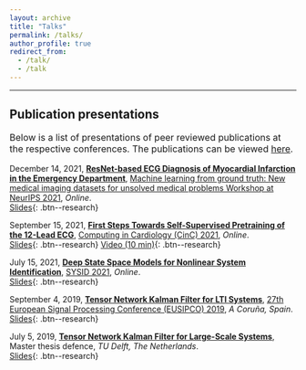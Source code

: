 ```yaml
---
layout: archive
title: "Talks"
permalink: /talks/
author_profile: true
redirect_from: 
  - /talk/
  - /talk
---
```

  
---
## Publication presentations

<p style="font-size:12pt">
    Below is a list of presentations of peer reviewed publications at the respective conferences. 
    The publications can be viewed <a href="/publications">here</a>.
</p>
  
December 14, 2021, **[ResNet-based ECG Diagnosis of Myocardial Infarction in the Emergency Department](/publications/2112_nstemiworkshop/)**, 
[Machine learning from ground truth: New medical imaging datasets for unsolved medical problems Workshop at NeurIPS 2021](https://www.nightingalescience.org/conferences-2021), 
*Online*.\
[Slides](/files/pdf/slides/211214_neurips_gedon_handout.pdf){: .btn--research}

September 15, 2021, **[First Steps Towards Self-Supervised Pretraining of the 12-Lead ECG](/publications/2109_ecgssl/)**,
[Computing in Cardiology (CinC) 2021](http://www.cinc2021.org/),
*Online*.\
[Slides](/files/pdf/slides/210915_ssl_ecg_handout.pdf){: .btn--research}
[Video (10 min)](https://www.dropbox.com/s/bvpi2h7qzkg5kod/21_cinc_ssl_ecg.mp4?dl=0){: .btn--research}

July 15, 2021, **[Deep State Space Models for Nonlinear System Identification](/publications/2107_deepssm/)**,
[SYSID 2021](https://www.sysid2021.org/),
*Online*.\
[Slides](/files/pdf/slides/210715_sysid_daniel_handout.pdf){: .btn--research}

September 4, 2019, **[Tensor Network Kalman Filter for LTI Systems](/publications/1909_tensornetworkkf/)**,
[27th European Signal Processing Conference (EUSIPCO) 2019](https://signalprocessingsociety.org/blog/eusipco-2019-2019-27th-european-signal-processing-conference),
*A Coruña, Spain*.\
[Slides](/files/pdf/slides/190904_EUSIPCO_DanielGedon_handout.pdf){: .btn--research}

July 5, 2019, [**Tensor Network Kalman Filter for Large-Scale Systems**](/publications/1907_masterthesis/), 
Master thesis defence, 
*TU Delft, The Netherlands*.\
[Slides](/files/pdf/slides/190705_MasterThesis_DanielGedon_handout.pdf){: .btn--research}